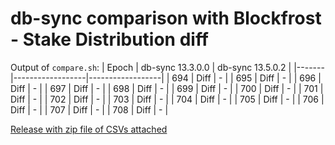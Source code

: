 # db-sync comparison with Blockfrost - Stake Distribution diff

Output of `compare.sh`:
| Epoch | db-sync 13.3.0.0 | db-sync 13.5.0.2 |
|-------|------------------|------------------|
| 694   | Diff             | -                |
| 695   | Diff             | -                |
| 696   | Diff             | -                |
| 697   | Diff             | -                |
| 698   | Diff             | -                |
| 699   | Diff             | -                |
| 700   | Diff             | -                |
| 701   | Diff             | -                |
| 702   | Diff             | -                |
| 703   | Diff             | -                |
| 704   | Diff             | -                |
| 705   | Diff             | -                |
| 706   | Diff             | -                |
| 707   | Diff             | -                |
| 708   | Diff             | -                |

[Release with zip file of CSVs attached](https://github.com/ozgb/dbsync_check/releases/tag/v0.0.1)
